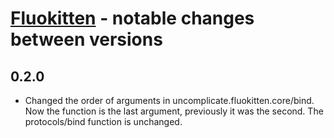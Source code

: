 # [Fluokitten](http://fluokitten.uncomplicate.org) - notable changes between versions

## 0.2.0

* Changed the order of arguments in uncomplicate.fluokitten.core/bind. Now the function is the last argument, previously it was the second. The protocols/bind function is unchanged.
